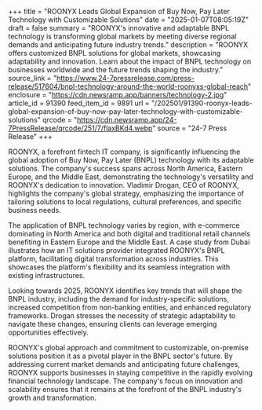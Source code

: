 +++
title = "ROONYX Leads Global Expansion of Buy Now, Pay Later Technology with Customizable Solutions"
date = "2025-01-07T08:05:19Z"
draft = false
summary = "ROONYX's innovative and adaptable BNPL technology is transforming global markets by meeting diverse regional demands and anticipating future industry trends."
description = "ROONYX offers customized BNPL solutions for global markets, showcasing adaptability and innovation. Learn about the impact of BNPL technology on businesses worldwide and the future trends shaping the industry."
source_link = "https://www.24-7pressrelease.com/press-release/517604/bnpl-technology-around-the-world-roonyxs-global-reach"
enclosure = "https://cdn.newsramp.app/banners/technology-2.jpg"
article_id = 91390
feed_item_id = 9891
url = "/202501/91390-roonyx-leads-global-expansion-of-buy-now-pay-later-technology-with-customizable-solutions"
qrcode = "https://cdn.newsramp.app/24-7PressRelease/qrcode/251/7/flaxBKd4.webp"
source = "24-7 Press Release"
+++

<p>ROONYX, a forefront fintech IT company, is significantly influencing the global adoption of Buy Now, Pay Later (BNPL) technology with its adaptable solutions. The company's success spans across North America, Eastern Europe, and the Middle East, demonstrating the technology's versatility and ROONYX's dedication to innovation. Vladimir Drogan, CEO of ROONYX, highlights the company's global strategy, emphasizing the importance of tailoring solutions to local regulations, cultural preferences, and specific business needs.</p><p>The application of BNPL technology varies by region, with e-commerce dominating in North America and both digital and traditional retail channels benefiting in Eastern Europe and the Middle East. A case study from Dubai illustrates how an IT solutions provider integrated ROONYX's BNPL platform, facilitating digital transformation across industries. This showcases the platform's flexibility and its seamless integration with existing infrastructures.</p><p>Looking towards 2025, ROONYX identifies key trends that will shape the BNPL industry, including the demand for industry-specific solutions, increased competition from non-banking entities, and enhanced regulatory frameworks. Drogan stresses the necessity of strategic adaptability to navigate these changes, ensuring clients can leverage emerging opportunities effectively.</p><p>ROONYX's global approach and commitment to customizable, on-premise solutions position it as a pivotal player in the BNPL sector's future. By addressing current market demands and anticipating future challenges, ROONYX supports businesses in staying competitive in the rapidly evolving financial technology landscape. The company's focus on innovation and scalability ensures that it remains at the forefront of the BNPL industry's growth and transformation.</p>